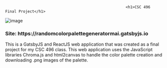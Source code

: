                                                           <h1>CSC 496 Final Project</h1>

![image](https://user-images.githubusercontent.com/98629991/236012717-8a0e8453-abc1-4141-80c7-8b414f479282.png)



<h3>Site: https://randomcolorpalettegeneratormai.gatsbyjs.io</h3>

This is a GatsbyJS and ReactJS web application that was created as a final project for my CSC 496 class. This web application uses the JavaScript libraries Chroma.js and html2canvas to handle the color palette creation and downloading .png images of the palette.
